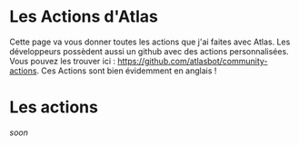 # Les Actions d'Atlas
Cette page va vous donner toutes les actions que j'ai faites avec Atlas.
Les développeurs possèdent aussi un github avec des actions personnalisées. Vous pouvez les trouver ici : https://github.com/atlasbot/community-actions. Ces Actions sont bien évidemment en anglais !

# Les actions

*soon*
